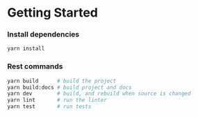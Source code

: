 # Getting Started

### Install dependencies

```bash
yarn install
```

### Rest commands

```bash
yarn build      # build the project
yarn build:docs # build project and docs
yarn dev        # build, and rebuild when source is changed
yarn lint       # run the linter
yarn test       # run tests
```
